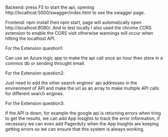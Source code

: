 
Backend:
press F5 to start the api, opening 
http://localhost:5000/swagger/index.html to see the swagger page.

Frontend:
npm install  then  npm start, page will automatically open http://localhost:8080/. And to test locally I also used the chrome CORS extension to enable the CORS visit otherwise wannings will occur when hitting the localhost API.

For the Extension question1:

Can use an Azure logic app to make the api call once an hour then store in a commos db or sending throught email.

For the Extension question2:

Just need to add the other search engines' api addresses in the envirenment of API and make the url as an array to make multiple API calls for different search engines.

For the Extension question3:

If the API is down, for example the google api is returning errors when tring to get the results, we can add App Insights to track the error information, if necessary we can even add Pagerduty when the App Insights are keeping getting errors so we can ensure that this system is always working.